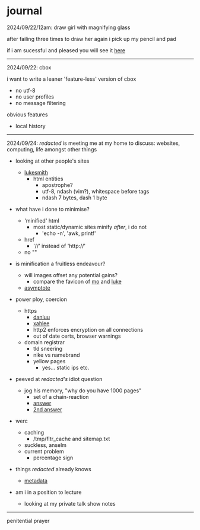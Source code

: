 <style>body { background: url(.pix/audrey.avif) no-repeat top left; }</style>

# journal 

2024/09/22/12am: draw girl with magnifying glass

after failing three times to draw her again i pick up my pencil and pad

if i am sucessful and pleased you will see it [here](/icons/misc/personal/my_works)

<hr>

2024/09/22: cbox

i want to write a leaner 'feature-less' version of cbox

- no utf-8
- no user profiles
- no message filtering

obvious features

- local history

<hr>

2024/09/24: _redacted_ is meeting me at my home to discuss: websites, computing, life amongst other things


- looking at other people's sites
	- [lukesmith](https://lukesmith.xyz/)
		- html entities
			- apostrophe?
			- utf-8, ndash (vim?), whitespace before tags
			- ndash 7 bytes, dash 1 byte
	
- what have i done to minimise?
	- 'minified' html
		- most static/dynamic sites minify *after*, i do not
			- 'echo -n', 'awk, printf'
	- href
		- '//' instead of 'http://'	
	- no ""

- is minification a fruitless endeavour?
	- will images offset any potential gains?
		- compare the favicon of [mo](https://mohdsaed.com) and [luke](https://lukesmith.xyz)
	- [asymptote](handbook/cs/coding/wolfram/asymptote)

- power ploy, coercion
	- https
		- [danluu](https://danluu.com/web-bloat/)
		- [xahlee](http://xahlee.info/w/why_no_https.html)
		- http2 enforces encryption on all connections
		- out of date certs, browser warnings
	- domain registrar
		- tld sneering
		- nike vs namebrand
		- yellow pages
			- yes... static ips etc. 

- peeved at _redacted's_ idiot question
	- jog his memory, "why do you have 1000 pages"
		- set of a chain-reaction
		- [answer](/blog/why/websites)
		- [2nd answer](/blog/offloading_parenting)

- werc
	- caching
		- /tmp/fltr_cache and sitemap.txt
	- suckless, anselm
	- current problem
		- percentage sign 

- things _redacted_ already knows
	- [metadata](http://95.179.238.202/archive/misc/cache/impact_of_metadata_on_image_performance/index)

- am i in a position to lecture
	- looking at my private talk show notes

<hr>

penitential prayer
